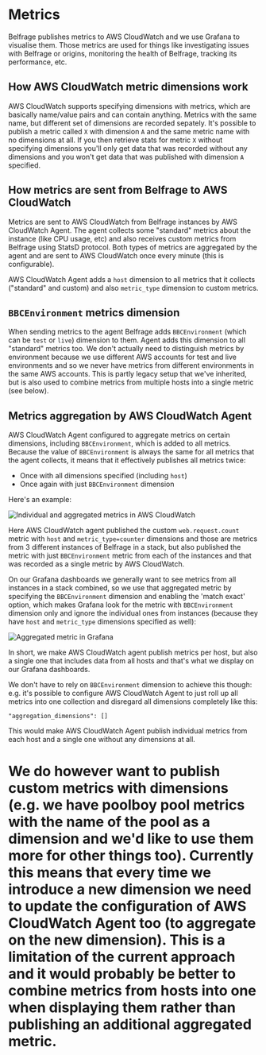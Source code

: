 # Metrics

Belfrage publishes metrics to AWS CloudWatch and we use Grafana to visualise
them. Those metrics are used for things like investigating issues with Belfrage
or origins, monitoring the health of Belfrage, tracking its performance, etc.

## How AWS CloudWatch metric dimensions work

AWS CloudWatch supports specifying dimensions with metrics, which are basically
name/value pairs and can contain anything. Metrics with the same name, but
different set of dimensions are recorded sepately. It's possible to publish a
metric called `X` with dimension `A` and the same metric name with no
dimensions at all. If you then retrieve stats for metric `X` without specifying
dimensions you'll only get data that was recorded without any dimensions and
you won't get data that was published with dimension `A` specified.

## How metrics are sent from Belfrage to AWS CloudWatch

Metrics are sent to AWS CloudWatch from Belfrage instances by AWS CloudWatch
Agent. The agent collects some "standard" metrics about the instance (like CPU
usage, etc) and also receives custom metrics from Belfrage using StatsD
protocol. Both types of metrics are aggregated by the agent and are sent to AWS
CloudWatch once every minute (this is configurable).

AWS CloudWatch Agent adds a `host` dimension to all metrics that it collects
("standard" and custom) and also `metric_type` dimension to custom metrics.

## `BBCEnvironment` metrics dimension

When sending metrics to the agent Belfrage adds `BBCEnvironment` (which can be
`test` or `live`) dimension to them. Agent adds this dimension to all
"standard" metrics too. We don't actually need to distinguish metrics by
environment because we use different AWS accounts for test and live
environments and so we never have metrics from different environments in the
same AWS accounts. This is partly legacy setup that we've inherited, but is
also used to combine metrics from multiple hosts into a single metric (see
below).

## Metrics aggregation by AWS CloudWatch Agent

AWS CloudWatch Agent configured to aggregate metrics on certain dimensions,
including `BBCEnvironment`, which is added to all metrics. Because the value of
`BBCEnvironment` is always the same for all metrics that the agent collects, it
means that it effectively publishes all metrics twice:

* Once with all dimensions specified (including `host`)
* Once again with just `BBCEnvironment` dimension

Here's an example:

![Individual and aggregated metrics in AWS
CloudWatch](/docs/img/topics/metrics/aggregated_metric.png)

Here AWS CloudWatch agent published the custom `web.request.count` metric with
`host` and `metric_type=counter` dimensions and those are metrics from 3
different instances of Belfrage in a stack, but also published the metric with
just `BBCEnvironment` metric from each of the instances and that was recorded
as a single metric by AWS CloudWatch.

On our Grafana dashboards we generally want to see metrics from all instances
in a stack combined, so we use that aggregated metric by specifying the
`BBCEnvironment` dimension and enabling the 'match exact' option, which makes
Grafana look for the metric with `BBCEnvironment` dimension only and ignore the
individual ones from instances (because they have `host` and `metric_type`
dimensions specified as well):

![Aggregated metric in
Grafana](/docs/img/topics/metrics/aggregated_metric_grafana.png)

In short, we make AWS CloudWatch agent publish metrics per host, but also a
single one that includes data from all hosts and that's what we display on our
Grafana dashboards.

We don't have to rely on `BBCEnvironment` dimension to achieve this though:
e.g. it's possible to configure AWS CloudWatch Agent to just roll up all
metrics into one collection and disregard all dimensions completely like this:

```
"aggregation_dimensions": []
```

This would make AWS CloudWatch Agent publish individual metrics from each host
and a single one without any dimensions at all.

We do however want to publish custom metrics with dimensions (e.g. we have
poolboy pool metrics with the name of the pool as a dimension and we'd like to
use them more for other things too). Currently this means that every time we
introduce a new dimension we need to update the configuration of AWS CloudWatch
Agent too (to aggregate on the new dimension). This is a limitation of the
current approach and it would probably be better to combine metrics from hosts
into one when displaying them rather than publishing an additional aggregated
metric.
=======
